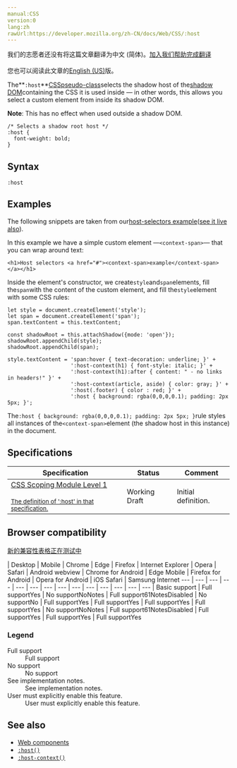 ```yaml
---
manual:CSS
version:0
lang:zh
rawUrl:https://developer.mozilla.org/zh-CN/docs/Web/CSS/:host
---
```




<bdi>我们的志愿者还没有将这篇文章翻译为<bdi>中文 (简体)</bdi>。[加入我们帮助完成翻译](%32747 "")<br></br>您也可以阅读此文章的[English (US)](%32748 "")版。</bdi>






The**`:host`**[CSS](%427 "")[pseudo-class](%29702 "")selects the shadow host of the[shadow DOM](%32039 "")containing the CSS it is used inside — in other words, this allows you select a custom element from inside its shadow DOM.



**Note**: This has no effect when used outside a shadow DOM.



```
/* Selects a shadow root host */
:host {
  font-weight: bold;
}
```

## Syntax<a name="Syntax"></a>

```
:host
```

## Examples<a name="Examples"></a>


The following snippets are taken from our[host-selectors example](%32749 "")([see it live also](%32750 "")).



In this example we have a simple custom element —`<context-span>`— that you can wrap around text:


```
<h1>Host selectors <a href="#"><context-span>example</context-span></a></h1>
```


Inside the element&#39;s constructor, we create`style`and`span`elements, fill the`span`with the content of the custom element, and fill the`style`element with some CSS rules:


```
let style = document.createElement('style');
let span = document.createElement('span');
span.textContent = this.textContent;

const shadowRoot = this.attachShadow({mode: 'open'});
shadowRoot.appendChild(style);
shadowRoot.appendChild(span);

style.textContent = 'span:hover { text-decoration: underline; }' +
                    ':host-context(h1) { font-style: italic; }' +
                    ':host-context(h1):after { content: " - no links in headers!" }' +
                    ':host-context(article, aside) { color: gray; }' +
                    ':host(.footer) { color : red; }' +
                    ':host { background: rgba(0,0,0,0.1); padding: 2px 5px; }';
```


The`:host { background: rgba(0,0,0,0.1); padding: 2px 5px; }`rule styles all instances of the`<context-span>`element (the shadow host in this instance) in the document.


## Specifications<a name="Specifications"></a>

Specification | Status | Comment 
 ---  |  ---  |  ---  | 
[CSS Scoping Module Level 1<br></br><small>The definition of &#39;:host&#39; in that specification.</small>](%32751 "") | Working Draft | Initial definition. 


## Browser compatibility<a name="Browser_compatibility"></a>
[新的兼容性表格正在测试中<i></i>](%3360 "")

 | <abbr>Desktop<i></i></abbr> | <abbr>Mobile<i></i></abbr> 
 | <abbr>Chrome<i></i></abbr> | <abbr>Edge<i></i></abbr> | <abbr>Firefox<i></i></abbr> | <abbr>Internet Explorer<i></i></abbr> | <abbr>Opera<i></i></abbr> | <abbr>Safari<i></i></abbr> | <abbr>Android webview<i></i></abbr> | <abbr>Chrome for Android<i></i></abbr> | <abbr>Edge Mobile<i></i></abbr> | <abbr>Firefox for Android<i></i></abbr> | <abbr>Opera for Android<i></i></abbr> | <abbr>iOS Safari<i></i></abbr> | <abbr>Samsung Internet<i></i></abbr> 
 ---  |  ---  |  ---  |  ---  |  ---  |  ---  |  ---  |  ---  |  ---  |  ---  |  ---  |  ---  |  ---  |  ---  | 
Basic support | <abbr>Full support</abbr>Yes | <abbr>No support</abbr>No<abbr>Notes<i></i></abbr> | <abbr>Full support</abbr>61<abbr>Notes<i></i></abbr><abbr>Disabled<i></i></abbr> | <abbr>No support</abbr>No | <abbr>Full support</abbr>Yes | <abbr>Full support</abbr>Yes | <abbr>Full support</abbr>Yes | <abbr>Full support</abbr>Yes | <abbr>No support</abbr>No<abbr>Notes<i></i></abbr> | <abbr>Full support</abbr>61<abbr>Notes<i></i></abbr><abbr>Disabled<i></i></abbr> | <abbr>Full support</abbr>Yes | <abbr>Full support</abbr>Yes | <abbr>Full support</abbr>Yes 


### Legend<a name="Legend"></a>
<dl><dt id=''><abbr>Full support</abbr></dt><dd>Full support</dd><dt id=''><abbr>No support</abbr></dt><dd>No support</dd><dt id=''><abbr>See implementation notes.<i></i></abbr></dt><dd>See implementation notes.</dd><dt id=''><abbr>User must explicitly enable this feature.<i></i></abbr></dt><dd>User must explicitly enable this feature.</dd></dl>


## See also<a name="See_also"></a>

* [Web components](%32043 "")
* [`:host()`](%32752 "The :host() CSS pseudo-class function selects the shadow host of the shadow DOM containing the CSS it is used inside (so you can select a custom element from inside its shadow DOM) — but only if the selector given as the function's parameter matches the shadow host.")
* [`:host-context()`](%32753 "The :host-context() CSS pseudo-class function selects the shadow host of the shadow DOM containing the CSS it is used inside (so you can select a custom element from inside its shadow DOM) — but only if the selector given as the function's parameter matches the shadow host's ancestor(s) in the place it sits inside the DOM hierarchy.")



